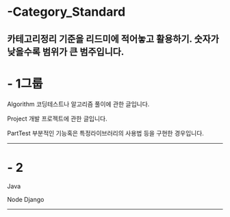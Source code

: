 # -Category_Standard
카테고리정리 기준을 리드미에 적어놓고 활용하기.
숫자가 낮을수록 범위가 큰 범주입니다.
----------------------------------------------------------------
# - 1그룹

Algorithm
코딩테스트나 알고리즘 풀이에 관한 글입니다.

Project
개발 프로젝트에 관한 글입니다.

PartTest
부분적인 기능혹은 특정라이브러리의 사용법 등을 구현한 경우입니다.

----------------------------------------------------------------
# - 2
Java

Node
Django


----------------------------------------------------------------
